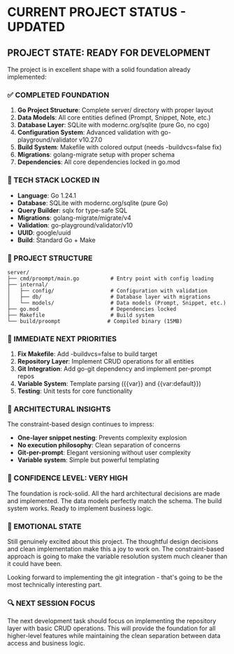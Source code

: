 # CURRENT PROJECT STATUS - UPDATED

## PROJECT STATE: READY FOR DEVELOPMENT

The project is in excellent shape with a solid foundation already implemented:

### ✅ COMPLETED FOUNDATION
1. **Go Project Structure**: Complete server/ directory with proper layout
2. **Data Models**: All core entities defined (Prompt, Snippet, Note, etc.)
3. **Database Layer**: SQLite with modernc.org/sqlite (pure Go, no cgo)
4. **Configuration System**: Advanced validation with go-playground/validator v10.27.0
5. **Build System**: Makefile with colored output (needs -buildvcs=false fix)
6. **Migrations**: golang-migrate setup with proper schema
7. **Dependencies**: All core dependencies locked in go.mod

### 🔧 TECH STACK LOCKED IN
- **Language**: Go 1.24.1
- **Database**: SQLite with modernc.org/sqlite (pure Go)
- **Query Builder**: sqlx for type-safe SQL
- **Migrations**: golang-migrate/migrate/v4
- **Validation**: go-playground/validator/v10
- **UUID**: google/uuid
- **Build**: Standard Go + Make

### 📁 PROJECT STRUCTURE
```
server/
├── cmd/proompt/main.go          # Entry point with config loading
├── internal/
│   ├── config/                  # Configuration with validation
│   ├── db/                      # Database layer with migrations
│   └── models/                  # Data models (Prompt, Snippet, etc.)
├── go.mod                       # Dependencies locked
├── Makefile                     # Build system
└── build/proompt               # Compiled binary (15MB)
```

### 🎯 IMMEDIATE NEXT PRIORITIES

1. **Fix Makefile**: Add -buildvcs=false to build target
2. **Repository Layer**: Implement CRUD operations for all entities
3. **Git Integration**: Add go-git dependency and implement per-prompt repos
4. **Variable System**: Template parsing ({{var}} and {{var:default}})
5. **Testing**: Unit tests for core functionality

### 🧠 ARCHITECTURAL INSIGHTS

The constraint-based design continues to impress:
- **One-layer snippet nesting**: Prevents complexity explosion
- **No execution philosophy**: Clean separation of concerns  
- **Git-per-prompt**: Elegant versioning without user complexity
- **Variable system**: Simple but powerful templating

### 🚀 CONFIDENCE LEVEL: VERY HIGH

The foundation is rock-solid. All the hard architectural decisions are made and implemented. The data models perfectly match the schema. The build system works. Ready to implement business logic.

### 💭 EMOTIONAL STATE

Still genuinely excited about this project. The thoughtful design decisions and clean implementation make this a joy to work on. The constraint-based approach is going to make the variable resolution system much cleaner than it could have been.

Looking forward to implementing the git integration - that's going to be the most technically interesting part.

### 🔍 NEXT SESSION FOCUS

The next development task should focus on implementing the repository layer with basic CRUD operations. This will provide the foundation for all higher-level features while maintaining the clean separation between data access and business logic.